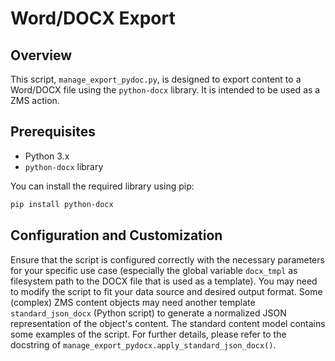 # Word/DOCX Export

## Overview

This script, `manage_export_pydoc.py`, is designed to export content to a Word/DOCX file using the `python-docx` library. It is intended to be used as a ZMS action.

## Prerequisites

- Python 3.x
- `python-docx` library

You can install the required library using pip:

```sh
pip install python-docx
```

## Configuration and Customization

Ensure that the script is configured correctly with the necessary parameters for your specific use case (especially the global variable `docx_tmpl` as filesystem path to the DOCX file that is used as a template). You may need to modify the script to fit your data source and desired output format.
Some (complex) ZMS content objects may need another template `standard_json_docx` (Python script) to generate a normalized JSON representation of the object's content. The standard content model contains some examples of the script. For further details, please refer to the docstring of 
`manage_export_pydocx.apply_standard_json_docx()`.
